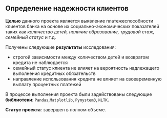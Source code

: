 ## Определение надежности клиентов

**Целью** данного проекта является выявление платежеспособности клиентов банка на основе их социально-экономических показателей таких как *количество детей, наличие образование, трудовой стаж, семейный статус* и т.д. 

Получены следующие **результаты** исследования: 
- строгой зависимости между количеством детей и возвратом кредита не наблюдается
- семейный статус клиента не влияет на вероятность надлежащего выполнения кредитных обязательств
- направление использования кредита не влияет на своевременную выплату процентных платежей

В процессе выполнения проекта были задействованы следующие **библиотеки**: `Pandas`,`Matplotlib`, `Pymystem3`, `NLTK`. 

**Статус проекта**: завершен в полном объеме.
